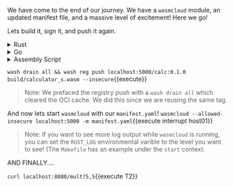 We have come to the end of our journey. We have a `wasmcloud` module, an updated manifest file, and a massive level of excitement! Here we go!

Lets build it, sign it, and push it again.

<details>
  <summary>Rust</summary>
  
  `cargo build --release`{{execute}}   
  
  `wash claims sign target/wasm32-unknown-unknown/release/calculator.wasm -c wasmcloud:httpserver --name "calculator" --ver 0.1.0 --rev 0`{{execute}}
</details>
<details>
  <summary>Go</summary>

`mkdir -p build && tinygo build -o build/calculator.wasm -target wasm -no-debug main.go`{{execute}}

`wash claims sign build/calculator.wasm -c wasmcloud:httpserver --name "calculator" --ver 0.1.0 --rev 0`{{execute}}

</details>
<details>
  <summary>Assembly Script</summary>
  
</details>

`wash drain all && wash reg push localhost:5000/calc:0.1.0 build/calculator_s.wasm --insecure`{{execute}}

> Note: We prefaced the registry push with a `wash drain all` which cleared the OCI cache. We did this since we are reusing the same tag.

And now lets start `wasmcloud` with our `manifest.yaml`!
`wasmcloud --allowed-insecure localhost:5000 -m manifest.yaml`{{execute interrupt host01}}

> Note: If you want to see more log output while `wasmcloud` is running, you can set the `RUST_LOG` environmental varible to the level you want to see! (The `Makefile` has an example under the `start` context.

AND FINALLY....

`curl localhost:8080/mult?5,5`{{execute T2}}
